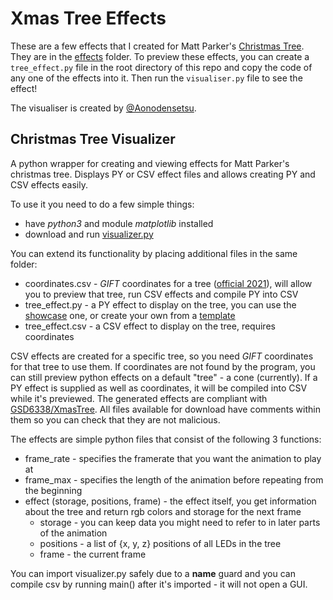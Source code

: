 # Xmas Tree Effects
These are a few effects that I created for Matt Parker's [Christmas Tree](https://youtu.be/WuMRJf6B5Q4). They are in the [effects](/effects) folder. To preview these effects, you can create a `tree_effect.py` file in the root directory of this repo and copy the code of any one of the effects into it. Then run the `visualiser.py` file to see the effect!

The visualiser is created by [@Aonodensetsu](https://github.com/Aonodensetsu). 

## Christmas Tree Visualizer
A python wrapper for creating and viewing effects for Matt Parker's christmas tree. Displays PY or CSV effect files and allows creating PY and CSV effects easily.

To use it you need to do a few simple things:
- have *python3* and module *matplotlib* installed
- download and run [visualizer.py](https://raw.githubusercontent.com/Aonodensetsu/xmax-tree-visualizer/main/visualiser.py)

You can extend its functionality by placing additional files in the same folder:
- coordinates.csv - *GIFT* coordinates for a tree ([official 2021](https://www.dropbox.com/s/lmccfutftplhh3b/coords_2021.csv)), will allow you to preview that tree, run CSV effects and compile PY into CSV
- tree_effect.py - a PY effect to display on the tree, you can use the [showcase](https://raw.githubusercontent.com/Aonodensetsu/xmas-tree-visualizer/main/effect_default.py) one, or create your own from a [template](https://raw.githubusercontent.com/Aonodensetsu/xmas-tree-visualizer/main/effect_template.py)
- tree_effect.csv - a CSV effect to display on the tree, requires coordinates

CSV effects are created for a specific tree, so you need *GIFT* coordinates for that tree to use them. If coordinates are not found by the program, you can still preview python effects on a default "tree" - a cone (currently). If a PY effect is supplied as well as coordinates, it will be compiled into CSV while it's previewed. The generated effects are compliant with [GSD6338/XmasTree](https://github.com/GSD6338/XmasTree). All files available for download have comments within them so you can check that they are not malicious.

The effects are simple python files that consist of the following 3 functions:
- frame_rate - specifies the framerate that you want the animation to play at
- frame_max - specifies the length of the animation before repeating from the beginning
- effect (storage, positions, frame) - the effect itself, you get information about the tree and return rgb colors and storage for the next frame
  - storage - you can keep data you might need to refer to in later parts of the animation
  - positions - a list of {x, y, z} positions of all LEDs in the tree
  - frame - the current frame

You can import visualizer.py safely due to a __name__ guard and you can compile csv by running main() after it's imported - it will not open a GUI.
